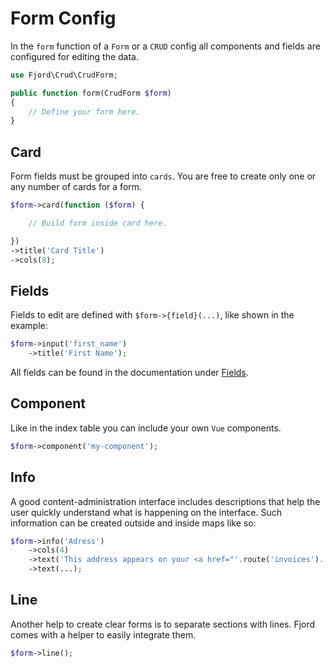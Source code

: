 # Form Config

In the `form` function of a `Form` or a `CRUD` config all components and fields are configured for editing the data.

```php
use Fjord\Crud\CrudForm;

public function form(CrudForm $form)
{
    // Define your form here.
}
```

## Card

Form fields must be grouped into `cards`. You are free to create only one or any number of cards for a form.

```php
$form->card(function ($form) {

    // Build form inside card here.

})
->title('Card Title')
->cols(8);
```

## Fields

Fields to edit are defined with `$form->{field}(...)`, like shown in the example:

```php
$form->input('first_name')
    ->title('First Name');
```

All fields can be found in the documentation under [Fields](/guide/fields/introduction.html).

## Component

Like in the index table you can include your own `Vue` components.

```php
$form->component('my-component');
```

## Info

A good content-administration interface includes descriptions that help the user quickly understand what is happening on the interface. Such information can be created outside and inside maps like so:

```php
$form->info('Adress')
    ->cols(4)
    ->text('This address appears on your <a href="'.route('invoices').'">invoices</a>.')
    ->text(...);
```

## Line

Another help to create clear forms is to separate sections with lines. Fjord comes with a helper to easily integrate them.

```php
$form->line();
```
